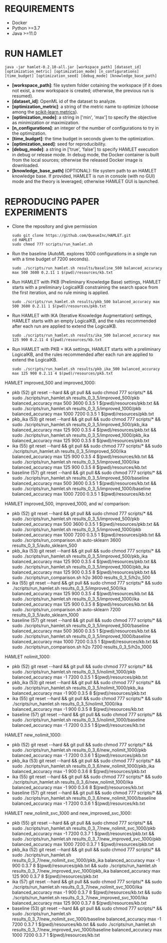 # REQUIREMENTS
- Docker
- Python >=3.7
- Java >=11.0

# RUN HAMLET

    java -jar hamlet-0.2.10-all.jar [workspace_path] [dataset_id] [optimization_metric] [optimization_mode] [n_configurations] [time_budget] [optimization_seed] [debug_mode] [knowledge_base_path]

- **[workspace_path]**: file system folder cotaining the workspace (if it does not exist, a new workspace is created; otherwise, the previous run is resumed).
- **[dataset_id]**: OpenML id of the dataset to analyze.
- **[optimization_metric]**: a string of the metric name to optimize (choose among the [scikit-learn metrics](https://scikit-learn.org/stable/modules/model_evaluation.html#scoring-parameter)).
- **[optimization_mode]**: a string in ['min', 'max'] to specify the objective as minimization or maximization.
- **[n_configurations]**: an integer of the number of configurations to try in the optimization.
- **[time_budget]**: the time budget in seconds given to the optimization.
- **[optimization_seed]**: seed for reproducibility.
- **[debug_mode]**: a string in ['true', 'false'] to specify HAMLET execution in debug or release mode. In debug mode, the Docker container is built from the local sources; otherwise the released Docker image is downloaded.
- **[knowledge_base_path]** (OPTIONAL): file system path to an HAMLET knowledge base. If provided, HAMLET is run in console (with no GUI) mode and the theory is leveraged; otherwise HAMLET GUI is launched.


# REPRODUCING PAPER EXPERIMENTS

- Clone the repository and give permission

      sudo git clone https://github.com/QueueInc/HAMLET.git
      cd HAMLET
      sudo chmod 777 scripts/run_hamlet.sh

- Run the baseline (AutoML explores 1000 configurations in a single run with a time budget of 7200 seconds).

      sudo ./scripts/run_hamlet.sh results/baseline_500 balanced_accuracy max 500 3600 0.2.11 1 $(pwd)/resources/kb.txt

- Run HAMLET with PKB (Preliminary Knowledge Base) settings, HAMLET starts with a preliminary LogicalKB constraining the search space from the first iteration, and no rule mining is applied.

      sudo ./scripts/run_hamlet.sh results/pkb_500 balanced_accuracy max 500 3600 0.2.11 1 $(pwd)/resources/pkb.txt

- Run HAMLET with IKA (Iterative Knowledge Augmentation) settings, HAMLET starts with an empty LogicalKB, and the rules recommended after each run are applied to extend the LogicalKB.

      sudo ./scripts/run_hamlet.sh results/ika_500 balanced_accuracy max 125 900 0.2.11 4 $(pwd)/resources/kb.txt

- Run HAMLET with PKB + IKA settings, HAMLET starts with a preliminary LogicalKB, and the rules recommended after each run are applied to extend the LogicalKB.

      sudo ./scripts/run_hamlet.sh results/pkb_ika_500 balanced_accuracy max 125 900 0.2.11 4 $(pwd)/resources/pkb.txt

HAMLET improved_500 and improved_1000:
- pkb (52)
git reset --hard && git pull && sudo chmod 777 scripts/* && sudo ./scripts/run_hamlet.sh results_0_3_5/improved_500/pkb balanced_accuracy max 500 3600 0.3.5 1 $(pwd)/resources/pkb.txt && sudo ./scripts/run_hamlet.sh results_0_3_5/improved_1000/pkb balanced_accuracy max 1000 7200 0.3.5 1 $(pwd)/resources/pkb.txt
- pkb_ika (53)
git reset --hard && git pull && sudo chmod 777 scripts/* && sudo ./scripts/run_hamlet.sh results_0_3_5/improved_500/pkb_ika balanced_accuracy max 125 900 0.3.5 4 $(pwd)/resources/pkb.txt && sudo ./scripts/run_hamlet.sh results_0_3_5/improved_1000/pkb_ika balanced_accuracy max 125 900 0.3.5 8 $(pwd)/resources/pkb.txt
- ika (55)
git reset --hard && git pull && sudo chmod 777 scripts/* && sudo ./scripts/run_hamlet.sh results_0_3_5/improved_500/ika balanced_accuracy max 125 900 0.3.5 4 $(pwd)/resources/kb.txt && sudo ./scripts/run_hamlet.sh results_0_3_5/improved_1000/ika balanced_accuracy max 125 900 0.3.5 8 $(pwd)/resources/kb.txt
- baseline (57)
git reset --hard && git pull && sudo chmod 777 scripts/* && sudo ./scripts/run_hamlet.sh results_0_3_5/improved_500/baseline balanced_accuracy max 500 3600 0.3.5 1 $(pwd)/resources/kb.txt && sudo ./scripts/run_hamlet.sh results_0_3_5/improved_1000/baseline balanced_accuracy max 1000 7200 0.3.5 1 $(pwd)/resources/kb.txt

HAMLET improved_500, improved_1000, and w/ comparison:
- pkb (52)
git reset --hard && git pull && sudo chmod 777 scripts/* && sudo ./scripts/run_hamlet.sh results_0_3_5/improved_500/pkb balanced_accuracy max 500 3600 0.3.5 1 $(pwd)/resources/pkb.txt && sudo ./scripts/run_hamlet.sh results_0_3_5/improved_1000/pkb balanced_accuracy max 1000 7200 0.3.5 1 $(pwd)/resources/pkb.txt && sudo ./scripts/run_comparison.sh auto-sklearn 3600 results_0_3_5/auto_sklearn_500
- pkb_ika (53)
git reset --hard && git pull && sudo chmod 777 scripts/* && sudo ./scripts/run_hamlet.sh results_0_3_5/improved_500/pkb_ika balanced_accuracy max 125 900 0.3.5 4 $(pwd)/resources/pkb.txt && sudo ./scripts/run_hamlet.sh results_0_3_5/improved_1000/pkb_ika balanced_accuracy max 125 900 0.3.5 8 $(pwd)/resources/pkb.txt && sudo ./scripts/run_comparison.sh h2o 3600 results_0_3_5/h2o_500
- ika (55)
git reset --hard && git pull && sudo chmod 777 scripts/* && sudo ./scripts/run_hamlet.sh results_0_3_5/improved_500/ika balanced_accuracy max 125 900 0.3.5 4 $(pwd)/resources/kb.txt && sudo ./scripts/run_hamlet.sh results_0_3_5/improved_1000/ika balanced_accuracy max 125 900 0.3.5 8 $(pwd)/resources/kb.txt && sudo ./scripts/run_comparison.sh auto-sklearn 7200 results_0_3_5/auto_sklearn_1000
- baseline (57)
git reset --hard && git pull && sudo chmod 777 scripts/* && sudo ./scripts/run_hamlet.sh results_0_3_5/improved_500/baseline balanced_accuracy max 500 3600 0.3.5 1 $(pwd)/resources/kb.txt && sudo ./scripts/run_hamlet.sh results_0_3_5/improved_1000/baseline balanced_accuracy max 1000 7200 0.3.5 1 $(pwd)/resources/kb.txt && sudo ./scripts/run_comparison.sh h2o 7200 results_0_3_5/h2o_1000

HAMLET nolimit_1000:
- pkb (52)
git reset --hard && git pull && sudo chmod 777 scripts/* && sudo ./scripts/run_hamlet.sh results_0_3_5/nolimit_1000/pkb balanced_accuracy max -1 7200 0.3.5 1 $(pwd)/resources/pkb.txt
- pkb_ika (53)
git reset --hard && git pull && sudo chmod 777 scripts/* && sudo ./scripts/run_hamlet.sh results_0_3_5/nolimit_1000/pkb_ika balanced_accuracy max -1 900 0.3.5 8 $(pwd)/resources/pkb.txt
- ika (55)
git reset --hard && git pull && sudo chmod 777 scripts/* && sudo ./scripts/run_hamlet.sh results_0_3_5/nolimit_1000/ika balanced_accuracy max -1 900 0.3.5 8 $(pwd)/resources/kb.txt
- baseline (57)
git reset --hard && git pull && sudo chmod 777 scripts/* && sudo ./scripts/run_hamlet.sh results_0_3_5/nolimit_1000/baseline balanced_accuracy max -1 7200 0.3.5 1 $(pwd)/resources/kb.txt

HAMLET new_nolimit_1000:
- pkb (52)
git reset --hard && git pull && sudo chmod 777 scripts/* && sudo ./scripts/run_hamlet.sh results_0_3_6/new_nolimit_1000/pkb balanced_accuracy max -1 7200 0.3.6 1 $(pwd)/resources/pkb.txt
- pkb_ika (53)
git reset --hard && git pull && sudo chmod 777 scripts/* && sudo ./scripts/run_hamlet.sh results_0_3_6/new_nolimit_1000/pkb_ika balanced_accuracy max -1 900 0.3.6 8 $(pwd)/resources/pkb.txt
- ika (55)
git reset --hard && git pull && sudo chmod 777 scripts/* && sudo ./scripts/run_hamlet.sh results_0_3_6/new_nolimit_1000/ika balanced_accuracy max -1 900 0.3.6 8 $(pwd)/resources/kb.txt
- baseline (57)
git reset --hard && git pull && sudo chmod 777 scripts/* && sudo ./scripts/run_hamlet.sh results_0_3_6/new_nolimit_1000/baseline balanced_accuracy max -1 7200 0.3.6 1 $(pwd)/resources/kb.txt


HAMLET new_nolimit_svc_1000 and new_improved_svc_1000:
- pkb (55)
git reset --hard && git pull && sudo chmod 777 scripts/* && sudo ./scripts/run_hamlet.sh results_0_3_7/new_nolimit_svc_1000/pkb balanced_accuracy max -1 7200 0.3.7 1 $(pwd)/resources/pkb.txt && sudo ./scripts/run_hamlet.sh results_0_3_7/new_improved_svc_1000/pkb balanced_accuracy max 1000 7200 0.3.7 1 $(pwd)/resources/pkb.txt
- pkb_ika (52)
git reset --hard && git pull && sudo chmod 777 scripts/* && sudo ./scripts/run_hamlet.sh results_0_3_7/new_nolimit_svc_1000/pkb_ika balanced_accuracy max -1 900 0.3.7 8 $(pwd)/resources/pkb.txt && sudo ./scripts/run_hamlet.sh results_0_3_7/new_improved_svc_1000/pkb_ika balanced_accuracy max 125 900 0.3.7 8 $(pwd)/resources/pkb.txt
- ika (57)
git reset --hard && git pull && sudo chmod 777 scripts/* && sudo ./scripts/run_hamlet.sh results_0_3_7/new_nolimit_svc_1000/ika balanced_accuracy max -1 900 0.3.7 8 $(pwd)/resources/kb.txt && sudo ./scripts/run_hamlet.sh results_0_3_7/new_improved_svc_1000/ika balanced_accuracy max 125 900 0.3.7 8 $(pwd)/resources/kb.txt
- baseline (53)
git reset --hard && git pull && sudo chmod 777 scripts/* && sudo ./scripts/run_hamlet.sh results_0_3_7/new_nolimit_svc_1000/baseline balanced_accuracy max -1 7200 0.3.7 1 $(pwd)/resources/kb.txt && sudo ./scripts/run_hamlet.sh results_0_3_7/new_improved_svc_1000/baseline balanced_accuracy max 1000 7200 0.3.7 1 $(pwd)/resources/kb.txt
